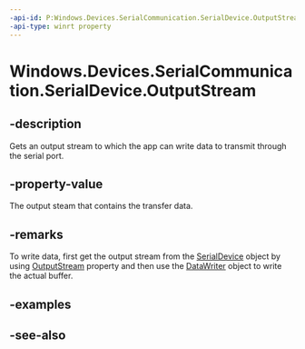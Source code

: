 ----api-id: P:Windows.Devices.SerialCommunication.SerialDevice.OutputStream
-api-type: winrt property
---<!-- Property syntaxpublic Windows.Storage.Streams.IOutputStream OutputStream { get; }--># Windows.Devices.SerialCommunication.SerialDevice.OutputStream## -descriptionGets an output stream to which the app can write data to transmit through the serial port.## -property-valueThe output steam that contains the transfer data.## -remarksTo write data, first get the output stream from the [SerialDevice](serialdevice.md) object by using [OutputStream](serialdevice_outputstream.md) property and then use the [DataWriter](../windows.storage.streams/datawriter.md) object to write the actual buffer.## -examples## -see-also
